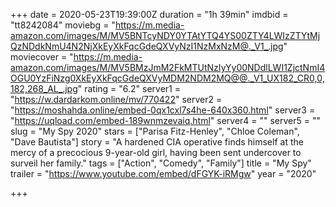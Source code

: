 +++
date = 2020-05-23T19:39:00Z
duration = "1h 39min"
imdbid = "tt8242084"
moviebg = "https://m.media-amazon.com/images/M/MV5BNTcyNDY0YTAtYTQ4YS00ZTY4LWIzZTYtMjQzNDdkNmU4N2NjXkEyXkFqcGdeQXVyNzI1NzMxNzM@._V1_.jpg"
moviecover = "https://m.media-amazon.com/images/M/MV5BMzJmM2FkMTUtNzIyYy00NDdlLWI1ZjctNmI4OGU0YzFiNzg0XkEyXkFqcGdeQXVyMDM2NDM2MQ@@._V1_UX182_CR0,0,182,268_AL_.jpg"
rating = "6.2"
server1 = "https://w.dardarkom.online/mv/770422"
server2 = "https://moshahda.online/embed-0qx1cxl7s4he-640x360.html"
server3 = "https://uqload.com/embed-189wnmzevaiq.html"
server4 = ""
server5 = ""
slug = "My Spy 2020"
stars = ["Parisa Fitz-Henley", "Chloe Coleman", "Dave Bautista"]
story = "A hardened CIA operative finds himself at the mercy of a precocious 9-year-old girl, having been sent undercover to surveil her family."
tags = ["Action", "Comedy", "Family"]
title = "My Spy"
trailer = "https://www.youtube.com/embed/dFGYK-iRMgw"
year = "2020"

+++
